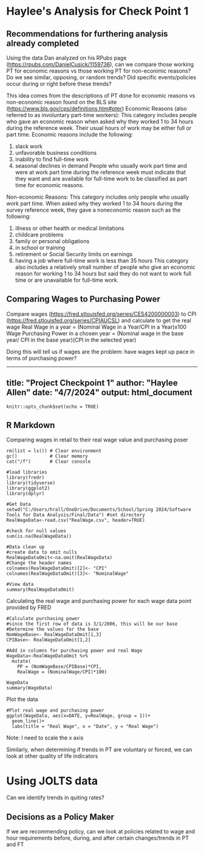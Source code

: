 # Haylee's Analysis for Check Point 1
## Recommendations for furthering analysis already completed
Using the data Dan analyzed on his RPubs page (https://rpubs.com/DanielCusick/1159736), can we compare those working PT for economic reasons vs those working PT for non-econimic reasons? Do we see similar, opposing, or random trends? Did specific events/policies occur during or right before these trends?

This idea comes from the descriptions of PT done for economic reasons vs non-economic reason found on the BLS site (https://www.bls.gov/cps/definitions.htm#pter)
Economic Reasons (also referred to as involuntary part-time workers): This category includes people who gave an economic reason when asked why they worked 1 to 34 hours during the reference week. Their usual hours of work may be either full or part time. Economic reasons include the following:
1. slack work
2. unfavorable business conditions
3. inability to find full-time work
4. seasonal declines in demand
People who usually work part time and were at work part time during the reference week must indicate that they want and are available for full-time work to be classified as part time for economic reasons.

Non-economic Reasons: This category includes only people who usually work part time. When asked why they worked 1 to 34 hours during the survey reference week, they gave a noneconomic reason such as the following:
1. illness or other health or medical limitations
2. childcare problems
3. family or personal obligations
4. in school or training
5. retirement or Social Security limits on earnings
6. having a job where full-time work is less than 35 hours
This category also includes a relatively small number of people who give an economic reason for working 1 to 34 hours but said they do not want to work full time or are unavailable for full-time work.

## Comparing Wages to Purchasing Power
Compare wages (https://fred.stlouisfed.org/series/CES4200000003) to CPI (https://fred.stlouisfed.org/series/CPIAUCSL) and calculate to get the real wage 
Real Wage in a year = (Nominal Wage in a Year/CPI in a Year)x100
Wage Purchasing Power in a chosen year = (Nominal wage in the base year/ CPI in the base year)(CPI in the selected year)

Doing this will tell us if wages are the problem: have wages kept up pace in terms of purchasing power?

---
title: "Project Checkpoint 1"
author: "Haylee Allen"
date: "4/7/2024"
output: html_document
---

```{r setup, include=FALSE}
knitr::opts_chunk$set(echo = TRUE)
```

## R Markdown

Comparing wages in retail to their real wage value and purchasing poser

```{r data setup}
rm(list = ls()) # Clear environment
gc()            # Clear memory
cat("/f")       # Clear console

#load libraries
library(fredr)
library(tidyverse)
library(ggplot2)
library(dplyr)

#Get Data
setwd("C:/Users/hrall/OneDrive/Documents/School/Spring 2024/Software Tools for Data Analysis/Final/Data") #set directory
RealWageData<-read.csv("RealWage.csv", header=TRUE)

#check for null values
sum(is.na(RealWageData))

#Data clean up
#create data to omit nulls
RealWageDataOmit<-na.omit(RealWageData)
#Change the header names
colnames(RealWageDataOmit)[2]<- "CPI"
colnames(RealWageDataOmit)[3]<- "NominalWage"

#View data
summary(RealWageDataOmit)
```


Calculating the real wage and purchasing power for each wage data point provided by FRED

```{r add new columns}
#Calculate purchasing power
#since the first row of data is 3/1/2006, this will be our base
#Determine the values for the base
NomWageBase<- RealWageDataOmit[1,3]
CPIBase<- RealWageDataOmit[1,2]

#Add in columns for purchasing power and real Wage
WageData<-RealWageDataOmit %>%
  mutate(
    PP = (NomWageBase/CPIBase)*CPI,
    RealWage = (NominalWage/CPI)*100)

WageData
summary(WageData)
```

Plot the data

```{r aplot}
#Plot real wage and purchasing power
ggplot(WageData, aes(x=DATE, y=RealWage, group = 1))+
  geom_line()+
  labs(title = "Real Wage", x = "Date", y = "Real Wage")
```

Note: I need to scale the x axis

Similarly, when determining if trends in PT are voluntary or forced, we can look at other quality of life indicators

# Using JOLTS data
Can we identify trends in quiting rates?

## Decisions as a Policy Maker
If we are recommending policy, can we look at policies related to wage and hour requirements before, during, and after certain changes/trends in PT and FT 

